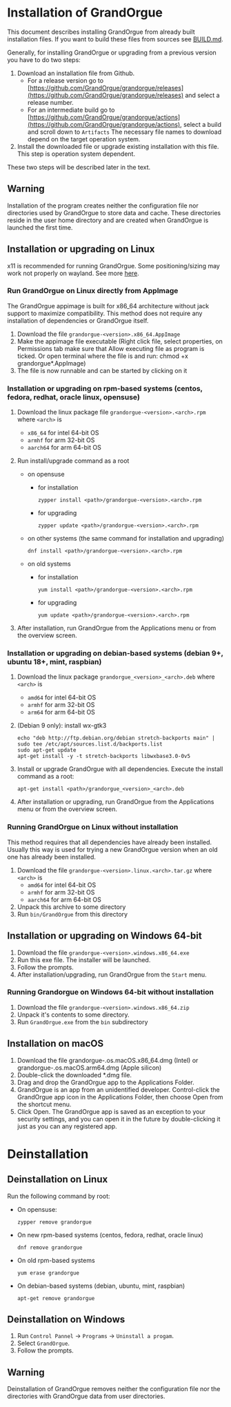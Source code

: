 # Installation of GrandOrgue
This document describes installing GrandOrgue from already built installation files. If you want to build these files from sources see [BUILD.md](BUILD.md).

Generally, for installing GrandOrgue or upgrading from a previous version you have to do two steps:

1. Download an installation file from Github.
    * For a release version go to [https://github.com/GrandOrgue/grandorgue/releases](https://github.com/GrandOrgue/grandorgue/releases) and select a release number.
    * For an intermediate build go to [https://github.com/GrandOrgue/grandorgue/actions](https://github.com/GrandOrgue/grandorgue/actions), select a build and scroll down to `Artifacts`
    The necessary file names to download depend on the target operation system.
2. Install the downloaded file or upgrade existing installation with this file. This step is operation system dependent.

These two steps will be described later in the text.

## Warning

Installation of the program creates neither the configuration file nor directories used by GrandOrgue to store data and cache. These directories reside in the user home directory and are created when GrandOrgue is launched the first time.

## Installation or upgrading on Linux

x11 is recommended for running GrandOrgue. Some positioning/sizing may work not
properly on wayland. See more [here](https://github.com/GrandOrgue/grandorgue/issues/1271).

### Run GrandOrgue on Linux directly from AppImage
The GrandOrgue appimage is built for x86_64 architecture without jack support to maximize compatibility. This method does not require any installation of dependencies or GrandOrgue itself.

1. Download the file ``grandorgue-<version>.x86_64.AppImage``
2. Make the appimage file executable (Right click file, select properties, on Permissions tab make sure that Allow executing file as program is ticked. Or open terminal where the file is and run: chmod +x grandorgue*.AppImage)
3. The file is now runnable and can be started by clicking on it

### Installation or upgrading on rpm-based systems (centos, fedora, redhat, oracle linux, opensuse)

1. Download the linux package file ``grandorgue-<version>.<arch>.rpm`` where `<arch>` is

    - `x86_64` for intel 64-bit OS
    - `armhf` for arm 32-bit OS
    - `aarch64` for arm 64-bit OS

2. Run install/upgrade command as a root

    - on opensuse

        - for installation

            ```
            zypper install <path>/grandorgue-<version>.<arch>.rpm
            ```

        - for upgrading

            ```
            zypper update <path>/grandorgue-<version>.<arch>.rpm
            ```

    - on other systems (the same command for installation and upgrading)

        ```
        dnf install <path>/grandorgue-<version>.<arch>.rpm
        ```

    - on old systems

        - for installation

            ```
            yum install <path>/grandorgue-<version>.<arch>.rpm
            ```

        - for upgrading

            ```
            yum update <path>/grandorgue-<version>.<arch>.rpm
            ```

3. After installation, run GrandOrgue from the Applications menu or from the overview screen.

### Installation or upgrading on debian-based systems (debian 9+, ubuntu 18+, mint, raspbian)

1. Download the linux package ``grandorgue_<version>_<arch>.deb`` where `<arch>` is
    - `amd64` for intel 64-bit OS
    - `armhf` for arm 32-bit OS
    - `arm64` for arm 64-bit OS
2. (Debian 9 only): install wx-gtk3

    ```
    echo "deb http://ftp.debian.org/debian stretch-backports main" | sudo tee /etc/apt/sources.list.d/backports.list
    sudo apt-get update
    apt-get install -y -t stretch-backports libwxbase3.0-0v5
    ```

3. Install or upgrade GrandOrgue with all dependencies. Execute the install command as a root:

    ```
    apt-get install <path>/grandorgue_<version>_<arch>.deb
    ```

4. After installation or upgrading, run GrandOrgue from the Applications menu or from the overview screen.

### Running GrandOrgue on Linux without installation
This method requires that all dependencies have already been installed. Usually this way is used for trying a new GrandOrgue version when an old one has already been installed.

1. Download the file ``grandorgue-<version>.linux.<arch>.tar.gz`` where `<arch>` is
    - `amd64` for intel 64-bit OS
    - `armhf` for arm 32-bit OS
    - `aarch64` for arm 64-bit OS
2. Unpack this archive to some directory
3. Run ``bin/GrandOrgue`` from this directory

## Installation or upgrading on Windows 64-bit
1. Download the file ``grandorgue-<version>.windows.x86_64.exe``
2. Run this exe file. The installer will be launched.
3. Follow the prompts.
4. After installation/upgrading, run GrandOrgue from the `Start` menu.

### Running Grandorgue on Windows 64-bit without installation
1. Download the file ``grandorgue-<version>.windows.x86_64.zip``
2. Unpack it's contents to some directory.
3. Run ``GrandOrgue.exe`` from the `bin` subdirectory

## Installation on macOS
1. Download the file grandorgue-<version>.os.macOS.x86_64.dmg (Intel) or grandorgue-<version>.os.macOS.arm64.dmg (Apple silicon)
2. Double-click the downloaded *.dmg file.
3. Drag and drop the GrandOrgue app to the Applications Folder.
4. GrandOrgue is an app from an unidentified developer. Control-click the GrandOrgue app icon in the Applications Folder, then choose Open from the shortcut menu.
5. Click Open. The GrandOrgue app is saved as an exception to your security settings, and you can open it in the future by double-clicking it just as you can any registered app.

# Deinstallation

## Deinstallation on Linux

Run the following command by root:

- On opensuse:

    ```
    zypper remove grandorgue
    ```

- On new rpm-based systems (centos, fedora, redhat, oracle linux)

    ```
    dnf remove grandorgue
    ```

- On old rpm-based systems

    ```
    yum erase grandorgue
    ```

- On debian-based systems (debian, ubuntu, mint, raspbian)

    ```
    apt-get remove grandorgue
    ```

## Deinstallation on Windows

1. Run ``Control Pannel`` -> `Programs` -> ``Uninstall a progam``.
2. Select ``GrandOrgue``.
3. Follow the prompts.

## Warning

Deinstallation of GrandOrgue removes neither the configuration file nor the directories with GrandOrgue data from user directories.

